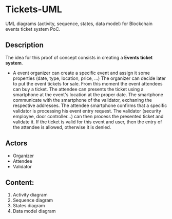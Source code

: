 # Tickets-UML
UML diagrams (activity, sequence, states, data model) for Blockchain events ticket system PoC.

## Description
The idea for this proof of concept consists in creating a **Events ticket system**.
- A event organizer can create a specific event and assign it some properties (date, type, location, price, ...)
The organizer can decide later to put the event tickets for sale. 
From this moment the event attendees can buy a ticket.
The attendee can presents the ticket using a smartphone at the event's location at the proper date.
The smartphone communicate with the smartphone of the validator, exchaning the respective addresses.
The attendee smartphone confirms that a specific validator is processing his event entry request.
The validator (security employee, door controller...) can then process the presented ticket and validate it.
If the ticket is valid for this event and user, then the entry of the attendee is allowed, otherwise it is denied.

## Actors
* Organizer
* Attendee
* Validator

## Content:
1. Activity diagram
2. Sequence diagram
3. States diagram
4. Data model diagram
